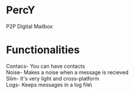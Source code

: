 # PercY
P2P Digital Mailbox

# Functionalities
Contacs- You can have contacts\
Noise- Makes a noise when a message is recieved\
Slim- It's very light and cross-platform\
Logs- Keeps messages in a log file\
